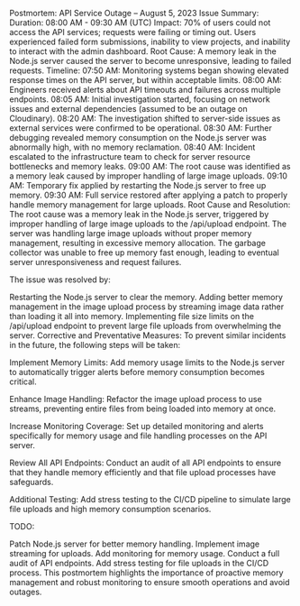 Postmortem: API Service Outage – August 5, 2023
Issue Summary:
Duration: 08:00 AM - 09:30 AM (UTC)
Impact: 70% of users could not access the API services; requests were failing or timing out. Users experienced failed form submissions, inability to view projects, and inability to interact with the admin dashboard.
Root Cause: A memory leak in the Node.js server caused the server to become unresponsive, leading to failed requests.
Timeline:
07:50 AM: Monitoring systems began showing elevated response times on the API server, but within acceptable limits.
08:00 AM: Engineers received alerts about API timeouts and failures across multiple endpoints.
08:05 AM: Initial investigation started, focusing on network issues and external dependencies (assumed to be an outage on Cloudinary).
08:20 AM: The investigation shifted to server-side issues as external services were confirmed to be operational.
08:30 AM: Further debugging revealed memory consumption on the Node.js server was abnormally high, with no memory reclamation.
08:40 AM: Incident escalated to the infrastructure team to check for server resource bottlenecks and memory leaks.
09:00 AM: The root cause was identified as a memory leak caused by improper handling of large image uploads.
09:10 AM: Temporary fix applied by restarting the Node.js server to free up memory.
09:30 AM: Full service restored after applying a patch to properly handle memory management for large uploads.
Root Cause and Resolution:
The root cause was a memory leak in the Node.js server, triggered by improper handling of large image uploads to the /api/upload endpoint. The server was handling large image uploads without proper memory management, resulting in excessive memory allocation. The garbage collector was unable to free up memory fast enough, leading to eventual server unresponsiveness and request failures.

The issue was resolved by:

Restarting the Node.js server to clear the memory.
Adding better memory management in the image upload process by streaming image data rather than loading it all into memory.
Implementing file size limits on the /api/upload endpoint to prevent large file uploads from overwhelming the server.
Corrective and Preventative Measures:
To prevent similar incidents in the future, the following steps will be taken:

Implement Memory Limits:
Add memory usage limits to the Node.js server to automatically trigger alerts before memory consumption becomes critical.

Enhance Image Handling:
Refactor the image upload process to use streams, preventing entire files from being loaded into memory at once.

Increase Monitoring Coverage:
Set up detailed monitoring and alerts specifically for memory usage and file handling processes on the API server.

Review All API Endpoints:
Conduct an audit of all API endpoints to ensure that they handle memory efficiently and that file upload processes have safeguards.

Additional Testing:
Add stress testing to the CI/CD pipeline to simulate large file uploads and high memory consumption scenarios.

TODO:

 Patch Node.js server for better memory handling.
 Implement image streaming for uploads.
 Add monitoring for memory usage.
 Conduct a full audit of API endpoints.
 Add stress testing for file uploads in the CI/CD process.
This postmortem highlights the importance of proactive memory management and robust monitoring to ensure smooth operations and avoid outages.
